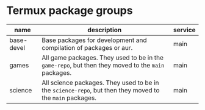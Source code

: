 # Termux package groups

name | description | service
--- | --- | ---
base-devel | Base packages for development and compilation of packages or aur. | main
games | All game packages. They used to be in the `game-repo`, but then they moved to the `main` packages. | main
science | All science packages. They used to be in the `science-repo`, but then they moved to the `main` packages. | main
